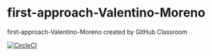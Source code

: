 # first-approach-Valentino-Moreno
first-approach-Valentino-Moreno created by GitHub Classroom

[![CircleCI](https://dl.circleci.com/status-badge/img/gh/etec-programacion-iv/first-approach-Valentino-Moreno-bis/tree/main.svg?style=svg)](https://dl.circleci.com/status-badge/redirect/gh/etec-programacion-iv/first-approach-Valentino-Moreno-bis/tree/main)